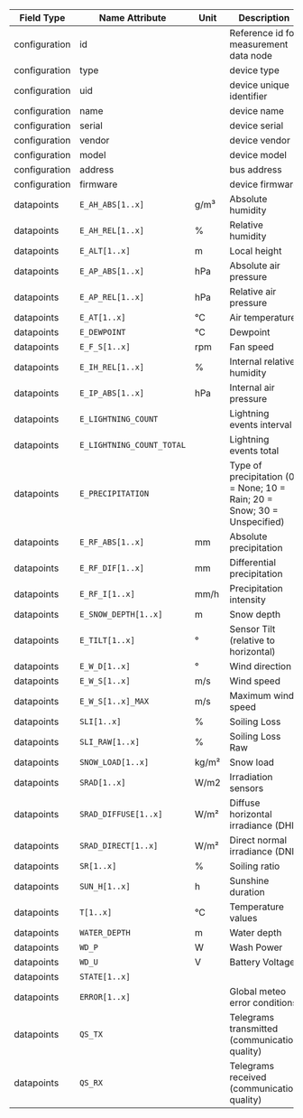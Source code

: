 | Field Type    | Name Attribute            | Unit  | Description                                                              | Value | Required | Example                      | Version |
|---------------|---------------------------|-------|--------------------------------------------------------------------------|-------|----------|------------------------------|---------|
| configuration | id                        |       | Reference id for measurement data node                                   |       | x        | <device id=“1“ type=“meteo“> | 2.0.1   |
| configuration | type                      |       | device type                                                              | meteo | x        | <device id=“1“ type=“meteo“> | 2.0.1   |
| configuration | uid                       |       | device unique identifier                                                 |       | x        | <uid>MET12345</uid>          | 2.0.1   |
| configuration | name                      |       | device name                                                              |       |          | <name>Meteo A</name>         | 2.0.1   |
| configuration | serial                    |       | device serial                                                            |       |          | <serial>MET11.22.33</serial> | 2.0.1   |
| configuration | vendor                    |       | device vendor                                                            |       |          | <vendor>vendor 123</vendor>  | 2.0.1   |
| configuration | model                     |       | device model                                                             |       |          | <model></model>              | 2.0.1   |
| configuration | address                   |       | bus address                                                              |       |          | <address>1</address>         | 2.0.1   |
| configuration | firmware                  |       | device firmware                                                          |       |          | <firmware>1.23.3</firmware>  | 2.0.1   |
| datapoints    | `E_AH_ABS[1..x]`          | g/m³  | Absolute humidity                                                        |       |          |                              |         |
| datapoints    | `E_AH_REL[1..x]`          | %     | Relative humidity                                                        |       |          |                              |         |
| datapoints    | `E_ALT[1..x]`             | m     | Local height                                                             |       |          |                              |         |
| datapoints    | `E_AP_ABS[1..x]`          | hPa   | Absolute air pressure                                                    |       |          |                              |         |
| datapoints    | `E_AP_REL[1..x]`          | hPa   | Relative air pressure                                                    |       |          |                              |         |
| datapoints    | `E_AT[1..x]`              | °C    | Air temperature                                                          |       |          |                              |         |
| datapoints    | `E_DEWPOINT`              | °C    | Dewpoint                                                                 |       |          |                              |         |
| datapoints    | `E_F_S[1..x]`             | rpm   | Fan speed                                                                |       |          |                              |         |
| datapoints    | `E_IH_REL[1..x]`          | %     | Internal relative humidity                                               |       |          |                              |         |
| datapoints    | `E_IP_ABS[1..x]`          | hPa   | Internal air pressure                                                    |       |          |                              |         |
| datapoints    | `E_LIGHTNING_COUNT`       |       | Lightning events interval                                                |       |          |                              |         |
| datapoints    | `E_LIGHTNING_COUNT_TOTAL` |       | Lightning events total                                                   |       |          |                              |         |
| datapoints    | `E_PRECIPITATION`         |       | Type of precipitation (0 = None; 10 = Rain; 20 = Snow; 30 = Unspecified) |       |          |                              |         |
| datapoints    | `E_RF_ABS[1..x]`          | mm    | Absolute precipitation                                                   |       |          |                              |         |
| datapoints    | `E_RF_DIF[1..x]`          | mm    | Differential precipitation                                               |       |          |                              |         |
| datapoints    | `E_RF_I[1..x]`            | mm/h  | Precipitation intensity                                                  |       |          |                              |         |
| datapoints    | `E_SNOW_DEPTH[1..x]`      | m     | Snow depth                                                               |       |          |                              |         |
| datapoints    | `E_TILT[1..x]`            | °     | Sensor Tilt (relative to horizontal)                                     |       |          |                              |         |
| datapoints    | `E_W_D[1..x]`             | °     | Wind direction                                                           |       |          |                              |         |
| datapoints    | `E_W_S[1..x]`             | m/s   | Wind speed                                                               |       |          |                              |         |
| datapoints    | `E_W_S[1..x]_MAX`         | m/s   | Maximum wind speed                                                       |       |          |                              |         |
| datapoints    | `SLI[1..x]`               | %     | Soiling Loss                                                             |       |          |                              |         |
| datapoints    | `SLI_RAW[1..x]`           | %     | Soiling Loss Raw                                                         |       |          |                              |         |
| datapoints    | `SNOW_LOAD[1..x]`         | kg/m² | Snow load                                                                |       |          |                              |         |
| datapoints    | `SRAD[1..x]`              | W/m2  | Irradiation sensors                                                      |       |          |                              |         |
| datapoints    | `SRAD_DIFFUSE[1..x]`      | W/m²  | Diffuse horizontal irradiance (DHI)                                      |       |          |                              |         |
| datapoints    | `SRAD_DIRECT[1..x]`       | W/m²  | Direct normal irradiance (DNI)                                           |       |          |                              |         |
| datapoints    | `SR[1..x]`                | %     | Soiling ratio                                                            |       |          |                              |         |
| datapoints    | `SUN_H[1..x]`             | h     | Sunshine duration                                                        |       |          |                              |         |
| datapoints    | `T[1..x]`                 | °C    | Temperature values                                                       |       |          |                              |         |
| datapoints    | `WATER_DEPTH`             | m     | Water depth                                                              |       |          |                              |         |
| datapoints    | `WD_P`                    | W     | Wash Power                                                               |       |          |                              |         |
| datapoints    | `WD_U`                    | V     | Battery Voltage                                                          |       |          |                              |         |
| datapoints    | `STATE[1..x]`             |       |                                                                          |       |          |                              |         |
| datapoints    | `ERROR[1..x]`             |       | Global meteo error conditions                                            |       |          |                              |         |
| datapoints    | `QS_TX`                   |       | Telegrams transmitted (communication quality)                            |       |          |                              |         |
| datapoints    | `QS_RX`                   |       | Telegrams received (communication quality)                               |       |          |                              |         |
